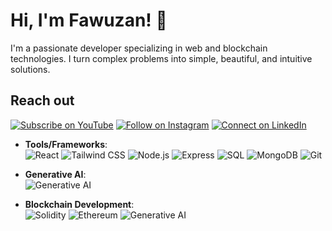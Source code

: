 
# Hi, I'm Fawuzan! 👋

I'm a passionate developer specializing in web and blockchain technologies. I turn complex problems into simple, beautiful, and intuitive solutions.

## Reach out

[![Subscribe on YouTube](https://img.shields.io/badge/Subscribe-red?style=for-the-badge&logo=youtube&logoColor=white)](https://www.youtube.com/@vawzensm)
[![Follow on Instagram](https://img.shields.io/badge/Follow-%231DA1F2?style=for-the-badge&logo=instagram&logoColor=white)](https://www.instagram.com/vawzensm/)
[![Connect on LinkedIn](https://img.shields.io/badge/Connect-%230077B5.svg?style=for-the-badge&logo=linkedin&logoColor=white)](https://gh.linkedin.com/in/fawuzan-ibrahim-489565303)


- **Tools/Frameworks**:  
  ![React](https://img.shields.io/badge/React-61DAFB?style=for-the-badge&logo=react&logoColor=black)
  ![Tailwind CSS](https://img.shields.io/badge/TailwindCSS-38B2AC?style=for-the-badge&logo=tailwind-css&logoColor=white)
  ![Node.js](https://img.shields.io/badge/Node.js-339933?style=for-the-badge&logo=nodedotjs&logoColor=white)
  ![Express](https://img.shields.io/badge/Express-000000?style=for-the-badge&logo=express&logoColor=white)
   ![SQL](https://img.shields.io/badge/SQL-4479A1?style=for-the-badge&logo=sql&logoColor=white)
  ![MongoDB](https://img.shields.io/badge/MongoDB-47A248?style=for-the-badge&logo=mongodb&logoColor=white)
  ![Git](https://img.shields.io/badge/Git-F05032?style=for-the-badge&logo=git&logoColor=white)

- **Generative AI**:  
  ![Generative AI](https://img.shields.io/badge/Generative%20AI-35465C?style=for-the-badge&logoColor=white)

- **Blockchain Development**:  
  ![Solidity](https://img.shields.io/badge/Solidity-363636?style=for-the-badge&logo=solidity&logoColor=white)
  ![Ethereum](https://img.shields.io/badge/Ethereum-3C3C3D?style=for-the-badge&logo=ethereum&logoColor=white)
   ![Generative AI](https://img.shields.io/badge/Generative%20AI-35465C?style=for-the-badge&logoColor=white)


  
